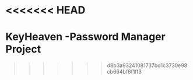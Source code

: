 <<<<<<< HEAD
=======
# KeyHeaven -Password Manager Project

>>>>>>> d8b3a93241081737bd1c3730e98cb664bf6f1ff3
